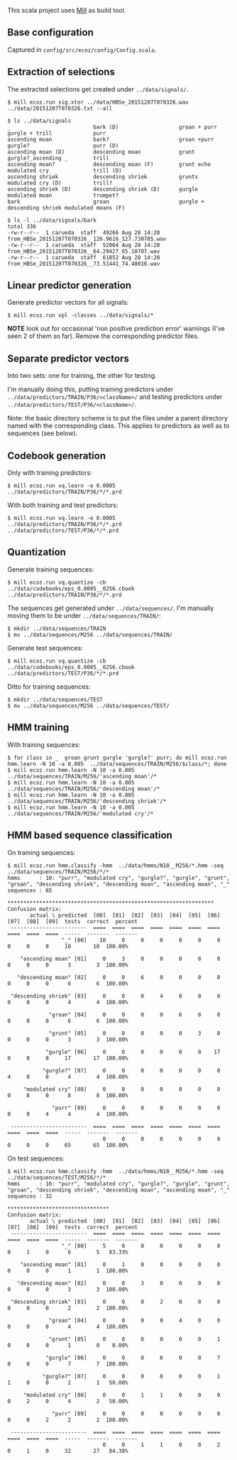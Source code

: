 This scala project uses [Mill](http://www.lihaoyi.com/mill/) as build tool.


## Base configuration

Captured in `config/src/ecoz/config/Config.scala`.

## Extraction of selections

The extracted selections get created under `../data/signals/`.

    $ mill ecoz.run sig.xtor ../data/HBSe_20151207T070326.wav ../data/20151207T070326.txt --all

    $ ls ../data/signals
    _                          bark (D)                   groan + purr               gurgle + trill             purr
    ascending moan             bark?                      groan +purr                gurgle?                    purr (D)
    ascending moan (D)         descending moan            grunt                      gurgle?_ascending _        trill
    ascending moan?            descending moan (F)        grunt echo                 modulated cry              trill (D)
    ascending shriek           descending shriek          grunts                     modulated cry (D)          trill?
    ascending shriek (D)       descending shriek (D)      gurgle                     modulated moan             trumpet?
    bark                       groan                      gurgle + descending shriek modulated moans (F)

    $ ls -l ../data/signals/bark
    total 336
    -rw-r--r--  1 carueda  staff  49266 Aug 28 14:20 from_HBSe_20151207T070326__126.9616_127.730705.wav
    -rw-r--r--  1 carueda  staff  52064 Aug 28 14:20 from_HBSe_20151207T070326__64.29427_65.10707.wav
    -rw-r--r--  1 carueda  staff  61852 Aug 28 14:20 from_HBSe_20151207T070326__73.51441_74.48016.wav

## Linear predictor generation

Generate predictor vectors for all signals:

    $ mill ecoz.run vpl -classes ../data/signals/*

**NOTE** look out for occasional 'non positive prediction error' warnings
(I've seen 2 of them so far). Remove the corresponding predictor files.

## Separate predictor vectors

Into two sets: one for training, the other for testing.

I'm manually doing this, putting training predictors under
`../data/predictors/TRAIN/P36/<className>/`
and testing predictors under
`../data/predictors/TEST/P36/<className>/`.

Note: the basic directory scheme is to put the files under a parent
directory named with the corresponding class.
This applies to predictors as well as to sequences (see below).

## Codebook generation

Only with training predictors:

    $ mill ecoz.run vq.learn -e 0.0005  ../data/predictors/TRAIN/P36/*/*.prd

With both training and test predictors:

    $ mill ecoz.run vq.learn -e 0.0005 ../data/predictors/TRAIN/P36/*/*.prd ../data/predictors/TEST/P36/*/*.prd

## Quantization

Generate training sequences:

    $ mill ecoz.run vq.quantize -cb ../data/codebooks/eps_0.0005__0256.cbook ../data/predictors/TRAIN/P36/*/*.prd

The sequences get generated under `../data/sequences/`.
I'm manually moving them to be under `../data/sequences/TRAIN/`:

    $ mkdir ../data/sequences/TRAIN
    $ mv ../data/sequences/M256 ../data/sequences/TRAIN/

Generate test sequences:

    $ mill ecoz.run vq.quantize -cb ../data/codebooks/eps_0.0005__0256.cbook ../data/predictors/TEST/P36/*/*.prd

Ditto for training sequences:

    $ mkdir ../data/sequences/TEST
    $ mv ../data/sequences/M256 ../data/sequences/TEST/

## HMM training

With training sequences:

    $ for class in _  groan grunt gurgle 'gurgle?' purr; do mill ecoz.run hmm.learn -N 10 -a 0.005  ../data/sequences/TRAIN/M256/$class/*; done
    $ mill ecoz.run hmm.learn -N 10 -a 0.005  ../data/sequences/TRAIN/M256/'ascending moan'/*
    $ mill ecoz.run hmm.learn -N 10 -a 0.005  ../data/sequences/TRAIN/M256/'descending moan'/*
    $ mill ecoz.run hmm.learn -N 10 -a 0.005  ../data/sequences/TRAIN/M256/'descending shriek'/*
    $ mill ecoz.run hmm.learn -N 10 -a 0.005  ../data/sequences/TRAIN/M256/'modulated cry'/*

## HMM based sequence classification

On training sequences:

    $ mill ecoz.run hmm.classify -hmm  ../data/hmms/N10__M256/*.hmm -seq ../data/sequences/TRAIN/M256/*/*
    hmms      : 10: "purr", "modulated cry", "gurgle?", "gurgle", "grunt", "groan", "descending shriek", "descending moan", "ascending moan", "_"
    sequences : 65

    *****************************************************************
    Confusion matrix:
           actual \ predicted  [00]  [01]  [02]  [03]  [04]  [05]  [06]  [07]  [08]  [09]  tests  correct  percent
     ------------------------  ====  ====  ====  ====  ====  ====  ====  ====  ====  ====  -----  -------  -------
                     "_" [00]    10     0     0     0     0     0     0     0     0     0     10       10  100.00%

        "ascending moan" [01]     0     3     0     0     0     0     0     0     0     0      3        3  100.00%

       "descending moan" [02]     0     0     6     0     0     0     0     0     0     0      6        6  100.00%

     "descending shriek" [03]     0     0     0     4     0     0     0     0     0     0      4        4  100.00%

                 "groan" [04]     0     0     0     0     6     0     0     0     0     0      6        6  100.00%

                 "grunt" [05]     0     0     0     0     0     3     0     0     0     0      3        3  100.00%

                "gurgle" [06]     0     0     0     0     0     0    17     0     0     0     17       17  100.00%

               "gurgle?" [07]     0     0     0     0     0     0     0     4     0     0      4        4  100.00%

         "modulated cry" [08]     0     0     0     0     0     0     0     0     8     0      8        8  100.00%

                  "purr" [09]     0     0     0     0     0     0     0     0     0     4      4        4  100.00%

     ------------------------  ====  ====  ====  ====  ====  ====  ====  ====  ====  ====  -----  -------  -------
                                  0     0     0     0     0     0     0     0     0     0     65       65  100.00%

On test sequences:

    $ mill ecoz.run hmm.classify -hmm  ../data/hmms/N10__M256/*.hmm -seq ../data/sequences/TEST/M256/*/*
    hmms      : 10: "purr", "modulated cry", "gurgle?", "gurgle", "grunt", "groan", "descending shriek", "descending moan", "ascending moan", "_"
    sequences : 32

    ********************************
    Confusion matrix:
           actual \ predicted  [00]  [01]  [02]  [03]  [04]  [05]  [06]  [07]  [08]  [09]  tests  correct  percent
     ------------------------  ====  ====  ====  ====  ====  ====  ====  ====  ====  ====  -----  -------  -------
                     "_" [00]     5     0     0     0     0     0     0     0     1     0      6        5   83.33%

        "ascending moan" [01]     0     1     0     0     0     0     0     0     0     0      1        1  100.00%

       "descending moan" [02]     0     0     3     0     0     0     0     0     0     0      3        3  100.00%

     "descending shriek" [03]     0     0     0     2     0     0     0     0     0     0      2        2  100.00%

                 "groan" [04]     0     0     0     0     4     0     0     0     0     0      4        4  100.00%

                 "grunt" [05]     0     0     0     0     0     0     1     0     0     0      1        0    0.00%

                "gurgle" [06]     0     0     0     0     0     0     7     0     0     0      7        7  100.00%

               "gurgle?" [07]     0     0     0     0     0     0     1     1     0     0      2        1   50.00%

         "modulated cry" [08]     0     0     1     1     0     0     0     0     2     0      4        2   50.00%

                  "purr" [09]     0     0     0     0     0     0     0     0     0     2      2        2  100.00%

     ------------------------  ====  ====  ====  ====  ====  ====  ====  ====  ====  ====  -----  -------  -------
                                  0     0     1     1     0     0     2     0     1     0     32       27   84.38%
